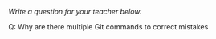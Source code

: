_Write a question for your teacher below._

Q: Why are there multiple Git commands to correct mistakes
